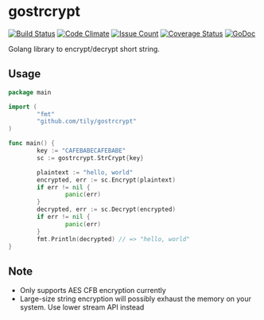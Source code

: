 # gostrcrypt

[![Build Status](https://travis-ci.org/tily/gostrcrypt.svg?branch=master)](https://travis-ci.org/tily/gostrcrypt)
[![Code Climate](https://codeclimate.com/github/tily/gostrcrypt/badges/gpa.svg)](https://codeclimate.com/github/tily/gostrcrypt)
[![Issue Count](https://codeclimate.com/github/tily/gostrcrypt/badges/issue_count.svg)](https://codeclimate.com/github/tily/gostrcrypt)
[![Coverage Status](https://coveralls.io/repos/github/tily/gostrcrypt/badge.svg?branch=master)](https://coveralls.io/github/tily/gostrcrypt?branch=master)
[![GoDoc](https://godoc.org/github.com/tily/gostrcrypt?status.svg)](http://godoc.org/github.com/tily/gostrcrypt)

Golang library to encrypt/decrypt short string.

## Usage

```go
package main

import (
        "fmt"
        "github.com/tily/gostrcrypt"
)

func main() {
        key := "CAFEBABECAFEBABE"
        sc := gostrcrypt.StrCrypt{key}

        plaintext := "hello, world"
        encrypted, err := sc.Encrypt(plaintext)
        if err != nil {
                panic(err)
        }
        decrypted, err := sc.Decrypt(encrypted)
        if err != nil {
                panic(err)
        }
        fmt.Println(decrypted) // => "hello, world"
}
```

## Note

* Only supports AES CFB encryption currently
* Large-size string encryption will possibly exhaust the memory on your system. Use lower stream API instead
